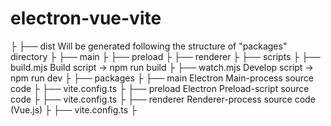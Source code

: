 # electron-vue-vite

├
├── dist                      Will be generated following the structure of "packages" directory
├   ├── main
├   ├── preload
├   ├── renderer
├
├── scripts
├   ├── build.mjs             Build script -> npm run build
├   ├── watch.mjs             Develop script -> npm run dev
├
├── packages
├   ├── main                  Electron Main-process source code
├       ├── vite.config.ts
├   ├── preload               Electron Preload-script source code
├       ├── vite.config.ts
├   ├── renderer              Renderer-process source code (Vue.js)
├       ├── vite.config.ts
├